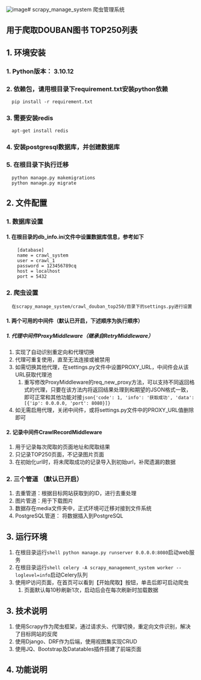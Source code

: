 ![image](https://github.com/Zebist/scrapy_manage_system/assets/31758228/94076116-98b0-4aa7-9aa7-829cb80eb6be)# scrapy_manage_system 爬虫管理系统
## 用于爬取DOUBAN图书 TOP250列表
## 1. 环境安装
### 1. Python版本： 3.10.12   
### 2. 依赖包，请用根目录下requirement.txt安装python依赖
      pip install -r requirement.txt
### 3. 需要安装redis
      apt-get install redis
       
### 4. 安装postgresql数据库，并创建数据库
### 5. 在根目录下执行迁移
      python manage.py makemigrations
      python manage.py migrate
## 2. 文件配置
### 1. 数据库设置
#### 1. 在根目录的db_info.ini文件中设置数据库信息，参考如下
        [database]
        name = crawl_system
        user = crawl_1
        password = 123456789cq
        host = localhost
        port = 5432
### 2. 爬虫设置
      在scrapy_manage_system/crawl_douban_top250/目录下的settings.py进行设置
#### 1. 两个可用的中间件（默认已开启，下述顺序为执行顺序）
##### 1.  代理中间件ProxyMiddleware（继承自RetryMiddleware）
1. 实现了自动识别重定向和代理切换
2. 代理可重复使用，直至无法连接或被禁用
3. 如需切换其他代理，在settings.py文件中设置PROXY_URL，中间件会从该URL获取代理池
      1. 重写修改ProxyMiddleware的req_new_proxy方法，可以支持不同返回格式的代理，只要在该方法内将返回结果处理到和期望的JSON格式一致，即可正常和其他功能对接```json{'code': 1, 'info': '获取成功', 'data': [{'ip': 0.0.0.0, 'port': 8080}]}```
4. 如无需启用代理，关闭中间件，或将settings.py文件中的PROXY_URL值删除即可
#### 2.  记录中间件CrawlRecordMiddleware
1. 用于记录每次爬取的页面地址和爬取结果
2. 只记录TOP250页面，不记录图片页面
3. 在初始化url时，将未爬取成功的记录导入到初始url，补爬遗漏的数据
### 2. 三个管道 （默认已开启）
1. 去重管道：根据目标网站获取到的ID，进行去重处理
2. 图片管道：用于下载图片
1. 数据存在media文件夹中，正式环境可迁移对接到文件系统
3. PostgreSQL管道： 将数据插入到PostgreSQL
## 3. 运行环境
1. 在根目录运行```shell python manage.py runserver 0.0.0.0:8080```启动web服务
2. 在根目录运行```shell celery -A scrapy_management_system worker --loglevel=info```启动Celery队列
3. 使用IP访问页面，在首页可以看到【开始爬取】按钮，单击后即可启动爬虫
    1. 页面默认每10秒刷新1次，启动后会在每次刷新时加载数据
## 3. 技术说明
1. 使用Scrapy作为爬虫框架，通过请求头、代理切换，重定向文件识别，解决了目标网站的反爬
2. 使用Django、DRF作为后端，使用视图集实现CRUD
3. 使用JQ、Bootstrap及Datatables插件搭建了前端页面
## 4. 功能说明
      
        
       
